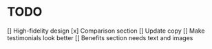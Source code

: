 # TODO

[] High-fidelity design
[x] Comparison section
[] Update copy
[] Make testimonials look better
[] Benefits section needs text and images
